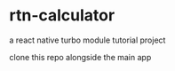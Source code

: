 # rtn-calculator
a react native turbo module tutorial project

clone this repo alongside the main app
